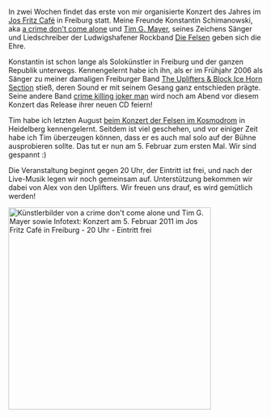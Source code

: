 <html><body><p>In zwei Wochen findet das erste von mir organisierte Konzert des Jahres im <a href="http://www.josfritzcafe.de">Jos Fritz Café</a> in Freiburg statt. Meine Freunde Konstantin Schimanowski, aka <a href="http://www.myspace.com/crimedabime" title="Konny bei MySpace">a crime don't come alone</a> und <a href="http://www.twitter.com/TimGMayer" title="Tim bei Twitter">Tim G. Mayer</a>, seines Zeichens Sänger und Liedschreiber der Ludwigshafener Rockband <a href="http://www.diefelsen.de" title="Webseite der Felsen">Die Felsen</a> geben sich die Ehre.

Konstantin ist schon lange als Solokünstler in Freiburg und der ganzen Republik unterwegs. Kennengelernt habe ich ihn, als er im Frühjahr 2006 als Sänger zu meiner damaligen Freiburger Band <a href="http://www.theuplifters.de" title="Webseite der Uplifters">The Uplifters &amp; Block Ice Horn Section</a> stieß, deren Sound er mit seinem Gesang ganz entschieden prägte. Seine andere Band <a href="http://www.myspace.com/crimekillingjokerman" title="crime killing joker man bei MySpace">crime killing joker man</a> wird noch am Abend vor diesem Konzert das Release ihrer neuen CD feiern!

Tim habe ich letzten August <a href="https://flowfx.de/2010/11/die-felsen-und-ich/" title="wie ich Tim kennenlernte">beim Konzert der Felsen im Kosmodrom</a> in Heidelberg kennengelernt. Seitdem ist viel geschehen, und vor einiger Zeit habe ich Tim überzeugen können, dass er es auch mal solo auf der Bühne ausprobieren sollte. Das tut er nun am 5. Februar zum ersten Mal. Wir sind gespannt :)

Die Veranstaltung beginnt gegen 20 Uhr, der Eintritt ist frei, und nach der Live-Musik legen wir noch gemeinsam auf. Unterstützung bekommen wir dabei von Alex von den Uplifters. Wir freuen uns drauf, es wird gemütlich werden!

<a href="http://www.facebook.com/event.php?eid=176686435683983"><img src="/wp-content/uploads/2011/01/flyer-crimedabime-timgmayer-josfritz-20110205-400.png" alt="Künstlerbilder von a crime don't come alone und Tim G. Mayer sowie Infotext: Konzert am 5. Februar 2011 im Jos Fritz Café in Freiburg - 20 Uhr - Eintritt frei" width="400" height="400" class="aligncenter size-full wp-image-495"></a></p></body></html>